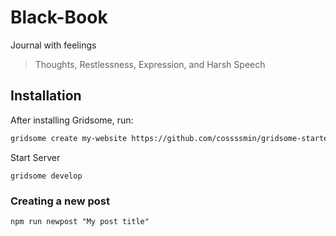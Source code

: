 # Black-Book
Journal with feelings

> Thoughts, Restlessness, Expression, and Harsh Speech



## Installation
After installing Gridsome, run:

```sh
gridsome create my-website https://github.com/cossssmin/gridsome-starter-bleda.git
```
Start Server
```
gridsome develop 
```
### Creating a new post

```
npm run newpost "My post title"
```